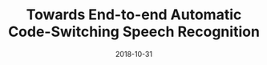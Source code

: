 ---
title: "Towards End-to-end Automatic Code-Switching Speech Recognition"
collection: publications
permalink: /publication/2018-10-24-paper-learn
excerpt: ''
date: 2018-10-31
venue: 'arXiv preprint arXiv'
paperurl: 'https://arxiv.org/pdf/1810.10254.pdf'
authors: 'Genta Indra Winata, Andrea Madotto, Chien-Sheng Wu, Pascale Fung'
citation: 'Winata, G. I., Madotto, A., Wu, C. S., & Fung, P. (2018). Towards end-to-end automatic code-switching speech recognition. arXiv preprint arXiv:1810.12620.'
paper: 'https://arxiv.org/pdf/1810.10254.pdf'
---